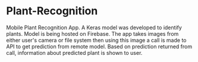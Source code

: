 # Plant-Recognition
Mobile Plant Recognition App. A Keras model was developed to identify plants. Model is being hosted on Firebase. The app takes images from either user's camera or file system then using this image a call is made to API to get prediction from remote model. Based on prediction returned from call, information about predicted plant is shown to user. 
